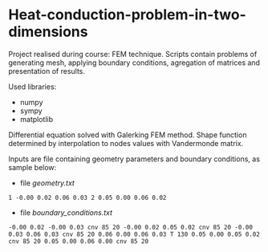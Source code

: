 # Heat-conduction-problem-in-two-dimensions
Project realised during course: FEM technique. Scripts contain problems of generating mesh, applying boundary conditions, agregation of matrices and presentation of results.

Used libraries:
 - numpy
 - sympy
 - matplotlib

Differential equation solved with Galerking FEM method. Shape function determined by interpolation to nodes values with Vandermonde matrix.

Inputs are file containing geometry parameters and boundary conditions, as sample below:

 - file *geometry.txt*

`
1 -0.00 0.02 0.06 0.03
2 0.05 0.00 0.06 0.02
`

 - file *boundary_conditions.txt*

`
-0.00 0.02 -0.00 0.03 cnv 85 20
-0.00 0.02 0.05 0.02 cnv 85 20
-0.00 0.03 0.06 0.03 cnv 85 20
0.06 0.00 0.06 0.03 T 130
0.05 0.00 0.05 0.02 cnv 85 20
0.05 0.00 0.06 0.00 cnv 85 20
`



